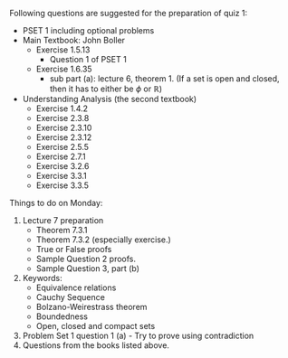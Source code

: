 Following questions are suggested for the preparation of quiz 1: 

 - PSET 1 including optional problems
 - Main Textbook: John Boller
    - Exercise 1.5.13 
        - Question 1 of PSET 1
    - Exercise 1.6.35  
        - sub part (a): lecture 6, theorem 1. (If a set is open and closed, then it has to either be $\phi$ or $\mathbb{R}$)
- Understanding Analysis (the second textbook)
    - Exercise 1.4.2
    - Exercise 2.3.8
    - Exercise 2.3.10
    - Exercise 2.3.12
    - Exercise 2.5.5
    - Exercise 2.7.1
    - Exercise 3.2.6
    - Exercise 3.3.1
    - Exercise 3.3.5


Things to do on Monday: 

1. Lecture 7 preparation
    - Theorem 7.3.1 
    - Theorem 7.3.2 (especially exercise.)
    - True or False proofs
    - Sample Question 2 proofs.
    - Sample Question 3, part (b) 
2. Keywords: 
    - Equivalence relations
    - Cauchy Sequence
    - Bolzano-Weirestrass theorem
    - Boundedness 
    - Open, closed and compact sets
3. Problem Set 1 question 1 (a) - Try to prove using contradiction
4. Questions from the books listed above. 